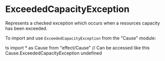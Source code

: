 # ExceededCapacityException

Represents a checked exception which occurs when a resources capacity has
been exceeded.

To import and use `ExceededCapacityException` from the "Cause" module:

ts
import \* as Cause from "effect/Cause"
// Can be accessed like this
Cause.ExceededCapacityException
undefined
